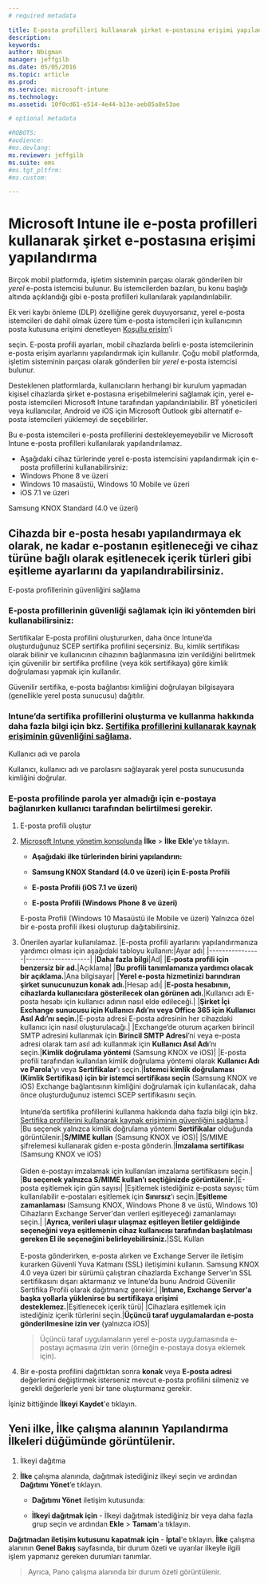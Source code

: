 ```yaml
---
# required metadata

title: E-posta profilleri kullanarak şirket e-postasına erişimi yapılandırma | Microsoft Intune
description:
keywords:
author: Nbigman
manager: jeffgilb
ms.date: 05/05/2016
ms.topic: article
ms.prod:
ms.service: microsoft-intune
ms.technology:
ms.assetid: 10f0cd61-e514-4e44-b13e-aeb85a8e53ae

# optional metadata

#ROBOTS:
#audience:
#ms.devlang:
ms.reviewer: jeffgilb
ms.suite: ems
#ms.tgt_pltfrm:
#ms.custom:

---
```


# Microsoft Intune ile e-posta profilleri kullanarak şirket e-postasına erişimi yapılandırma
Birçok mobil platformda, işletim sisteminin parçası olarak gönderilen bir *yerel* e-posta istemcisi bulunur.  Bu istemcilerden bazıları, bu konu başlığı altında açıklandığı gibi e-posta profilleri kullanılarak yapılandırılabilir.

Ek veri kaybı önleme (DLP) özelliğine gerek duyuyorsanız, yerel e-posta istemcileri de dahil olmak üzere tüm e-posta istemcileri için kullanıcının posta kutusuna erişimi denetleyen [Koşullu erişim](restrict-access-to-email-and-o365-services-with-microsoft-intune.md)’i

seçin.   E-posta profili ayarları, mobil cihazlarda belirli e-posta istemcilerinin e-posta erişim ayarlarını yapılandırmak için kullanılır.  Çoğu mobil platformda, işletim sisteminin parçası olarak gönderilen bir *yerel* e-posta istemcisi bulunur.  

Desteklenen platformlarda, kullanıcıların herhangi bir kurulum yapmadan kişisel cihazlarda şirket e-postasına erişebilmelerini sağlamak için, yerel e-posta istemcileri Microsoft Intune tarafından yapılandırılabilir.  BT yöneticileri veya kullanıcılar, Android ve iOS için Microsoft Outlook gibi alternatif e-posta istemcileri yüklemeyi de seçebilirler.  

Bu e-posta istemcileri e-posta profillerini destekleyemeyebilir ve Microsoft Intune e-posta profilleri kullanılarak yapılandırılamaz.
-   Aşağıdaki cihaz türlerinde yerel e-posta istemcisini yapılandırmak için e-posta profillerini kullanabilirsiniz:
-   Windows Phone 8 ve üzeri
-   Windows 10 masaüstü, Windows 10 Mobile ve üzeri
-   iOS 7.1 ve üzeri


Samsung KNOX Standard (4.0 ve üzeri)

## Cihazda bir e-posta hesabı yapılandırmaya ek olarak, ne kadar e-postanın eşitleneceği ve cihaz türüne bağlı olarak eşitlenecek içerik türleri gibi eşitleme ayarlarını da yapılandırabilirsiniz.
E-posta profillerinin güvenliğini sağlama

### E-posta profillerinin güvenliği sağlamak için iki yöntemden biri kullanabilirsiniz:
Sertifikalar E-posta profilini oluştururken, daha önce Intune’da oluşturduğunuz SCEP sertifika profilini seçersiniz. Bu, kimlik sertifikası olarak bilinir ve kullanıcının cihazının bağlanmasına izin verildiğini belirtmek için güvenilir bir sertifika profiline (veya kök sertifikaya) göre kimlik doğrulaması yapmak için kullanılır.

Güvenilir sertifika, e-posta bağlantısı kimliğini doğrulayan bilgisayara (genellikle yerel posta sunucusu) dağıtılır.

### Intune’da sertifika profillerini oluşturma ve kullanma hakkında daha fazla bilgi için bkz. [Sertifika profillerini kullanarak kaynak erişiminin güvenliğini sağlama](secure-resource-access-with-certificate-profiles.md).
Kullanıcı adı ve parola

Kullanıcı, kullanıcı adı ve parolasını sağlayarak yerel posta sunucusunda kimliğini doğrular.

### E-posta profilinde parola yer almadığı için e-postaya bağlanırken kullanıcı tarafından belirtilmesi gerekir.

1.  E-posta profili oluştur

2.  [Microsoft Intune yönetim konsolunda](https://manage.microsoft.com) **İlke** &gt; **İlke Ekle**’ye tıklayın.

    -   **Aşağıdaki ilke türlerinden birini yapılandırın:**

    -   **Samsung KNOX Standard (4.0 ve üzeri) için E-posta Profili**

    -   **E-posta Profili (iOS 7.1 ve üzeri)**

    -   **E-posta Profili (Windows Phone 8 ve üzeri)**

    E-posta Profili (Windows 10 Masaüstü ile Mobile ve üzeri) Yalnızca özel bir e-posta profili ilkesi oluşturup dağıtabilirsiniz.

3.  Önerilen ayarlar kullanılamaz.
    |E-posta profili ayarlarını yapılandırmanıza yardımcı olması için aşağıdaki tabloyu kullanın:|Ayar adı|
    |----------------|--------------------|
    |**Daha fazla bilgi**|Ad|
    |**E-posta profili için benzersiz bir ad.**|Açıklama|
    |**Bu profili tanımlamanıza yardımcı olacak bir açıklama.**|Ana bilgisayar|
    |**Yerel e-posta hizmetinizi barındıran şirket sunucunuzun konak adı.**|Hesap adı|
    |**E-posta hesabının, cihazlarda kullanıcılara gösterilecek olan görünen adı.**|Kullanıcı adı E-posta hesabı için kullanıcı adının nasıl elde edileceği.|
    |**Şirket İçi Exchange sunucusu için **Kullanıcı Adı**’nı veya Office 365 için **Kullanıcı Asıl Adı**’nı seçin.**|E-posta adresi E-posta adresinin her cihazdaki kullanıcı için nasıl oluşturulacağı.|
    |Exchange’de oturum açarken birincil SMTP adresini kullanmak için **Birincil SMTP Adresi**’ni veya e-posta adresi olarak tam asıl adı kullanmak için **Kullanıcı Asıl Adı**’nı seçin.|**Kimlik doğrulama yöntemi** (Samsung KNOX ve iOS)|
    |E-posta profili tarafından kullanılan kimlik doğrulama yöntemi olarak **Kullanıcı Adı ve Parola**’yı veya **Sertifikalar**’ı seçin.|**İstemci kimlik doğrulaması (Kimlik Sertifikası) için bir istemci sertifikası seçin** (Samsung KNOX ve iOS) Exchange bağlantısının kimliğini doğrulamak için kullanılacak, daha önce oluşturduğunuz istemci SCEP sertifikasını seçin.<br /><br />Intune’da sertifika profillerini kullanma hakkında daha fazla bilgi için bkz. [Sertifika profillerini kullanarak kaynak erişiminin güvenliğini sağlama](secure-resource-access-with-certificate-profiles.md).|
    |Bu seçenek yalnızca kimlik doğrulama yöntemi **Sertifikalar** olduğunda görüntülenir.|**S/MIME kullan** (Samsung KNOX ve iOS)|
    |S/MIME şifrelemesi kullanarak giden e-posta gönderin.|**İmzalama sertifikası** (Samsung KNOX ve iOS)<br /><br />Giden e-postayı imzalamak için kullanılan imzalama sertifikasını seçin.|
    |**Bu seçenek yalnızca **S/MIME kullan**’ı seçtiğinizde görüntülenir.**|E-posta eşitlemek için gün sayısı|
    |Eşitlemek istediğiniz e-posta sayısı; tüm kullanılabilir e-postaları eşitlemek için **Sınırsız**’ı seçin.|**Eşitleme zamanlaması** (Samsung KNOX, Windows Phone 8 ve üstü, Windows 10) Cihazların Exchange Server'dan verileri eşitleyeceği zamanlamayı seçin.|
    |**Ayrıca, verileri ulaşır ulaşmaz eşitleyen **İletiler geldiğinde** seçeneğini veya eşitlemenin cihaz kullanıcısı tarafından başlatılması gereken **El ile** seçeneğini belirleyebilirsiniz.**|SSL Kullan<br /><br />E-posta gönderirken, e-posta alırken ve Exchange Server ile iletişim kurarken Güvenli Yuva Katmanı (SSL) iletişimini kullanın. Samsung KNOX 4.0 veya üzeri bir sürümü çalıştıran cihazlarda Exchange Server’ın SSL sertifikasını dışarı aktarmanız ve Intune’da bunu Android Güvenilir Sertifika Profili olarak dağıtmanız gerekir.|
    |**Intune, Exchange Server'a başka yollarla yüklenirse bu sertifikaya erişimi desteklemez.**|Eşitlenecek içerik türü| |Cihazlara eşitlemek için istediğiniz içerik türlerini seçin.|**Üçüncü taraf uygulamalardan e-posta gönderilmesine izin ver** (yalnızca iOS)|

    > Üçüncü taraf uygulamaların yerel e-posta uygulamasında e-postayı açmasına izin verin (örneğin e-postaya dosya eklemek için).

4.  Bir e-posta profilini dağıttıktan sonra **konak** veya **E-posta adresi** değerlerini değiştirmek isterseniz mevcut e-posta profilini silmeniz ve gerekli değerlerle yeni bir tane oluşturmanız gerekir.

İşiniz bittiğinde **İlkeyi Kaydet**'e tıklayın.

## Yeni ilke, **İlke** çalışma alanının **Yapılandırma İlkeleri** düğümünde görüntülenir.

1.  İlkeyi dağıtma

2.  **İlke** çalışma alanında, dağıtmak istediğiniz ilkeyi seçin ve ardından **Dağıtımı Yönet**’e tıklayın.

    -    **Dağıtımı Yönet** iletişim kutusunda:

    -   **İlkeyi dağıtmak için** - İlkeyi dağıtmak istediğiniz bir veya daha fazla grup seçin ve ardından **Ekle** &gt; **Tamam**'a tıklayın.

**Dağıtmadan iletişim kutusunu kapatmak için** - **İptal**'e tıklayın.  **İlke** çalışma alanının **Genel Bakış** sayfasında, bir durum özeti ve uyarılar ilkeyle ilgili işlem yapmanız gereken durumları tanımlar.

> Ayrıca, Pano çalışma alanında bir durum özeti görüntülenir.




<!--HONumber=May16_HO2-->


